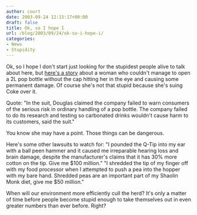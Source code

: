 ```yaml
---
author: court
date: 2003-09-24 12:15:17+00:00
draft: false
title: Ok, so I hope I
url: /blog/2003/09/24/ok-so-i-hope-i/
categories:
- News
- Stupidity
---
```


Ok, so I hope I don't start just looking for the stupidest people alive to talk about here, but [here's a story](http://cnews.canoe.ca/CNEWS/WeirdNews/2003/09/22/199812-cp.html) about a woman who couldn't manage to open a 2L pop bottle without the cap hitting her in the eye and causing some permanent damage.  Of course she's not that stupid because she's suing Coke over it.

Quote:  "In the suit, Douglas claimed the company failed to warn consumers of the serious risk in ordinary handling of a pop bottle.  The company failed to do its research and testing so carbonated drinks wouldn't cause harm to its customers, said the suit."

You know she may have a point.  Those things can be dangerous.

Here's some other lawsuits to watch for:
"I pounded the Q-Tip into my ear with a ball peen hammer and it caused me irreparable hearing loss and brain damage, despite the manufacturer's claims that it has 30% more cotton on the tip.  Give me $100 million."
"I shredded the tip of my finger off with my food processor when I attempted to push a pea into the hopper with my bare hand.  Shredded peas are an important part of my Shaolin Monk diet, give me $50 million."

When will our environment more efficiently cull the herd?  It's only a matter of time before people become stupid enough to take themselves out in even greater numbers than ever before.  Right?
